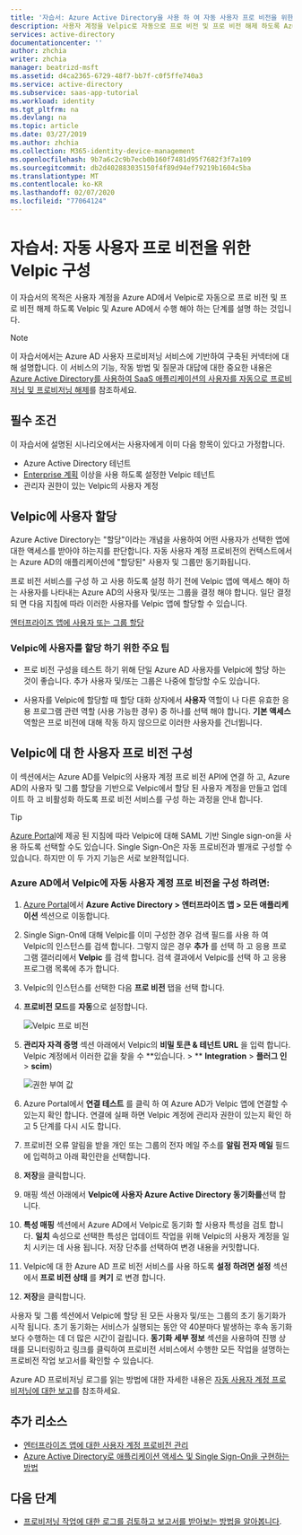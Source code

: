 ```yaml
---
title: '자습서: Azure Active Directory을 사용 하 여 자동 사용자 프로 비전을 위한 Velpic 구성 | Microsoft Docs'
description: 사용자 계정을 Velpic로 자동으로 프로 비전 및 프로 비전 해제 하도록 Azure Active Directory를 구성 하는 방법에 대해 알아봅니다.
services: active-directory
documentationcenter: ''
author: zhchia
writer: zhchia
manager: beatrizd-msft
ms.assetid: d4ca2365-6729-48f7-bb7f-c0f5ffe740a3
ms.service: active-directory
ms.subservice: saas-app-tutorial
ms.workload: identity
ms.tgt_pltfrm: na
ms.devlang: na
ms.topic: article
ms.date: 03/27/2019
ms.author: zhchia
ms.collection: M365-identity-device-management
ms.openlocfilehash: 9b7a6c2c9b7ecb0b160f7481d95f7682f3f7a109
ms.sourcegitcommit: db2d402883035150f4f89d94ef79219b1604c5ba
ms.translationtype: MT
ms.contentlocale: ko-KR
ms.lasthandoff: 02/07/2020
ms.locfileid: "77064124"
---
```

# <a name="tutorial-configuring-velpic-for-automatic-user-provisioning"></a>자습서: 자동 사용자 프로 비전을 위한 Velpic 구성

이 자습서의 목적은 사용자 계정을 Azure AD에서 Velpic로 자동으로 프로 비전 및 프로 비전 해제 하도록 Velpic 및 Azure AD에서 수행 해야 하는 단계를 설명 하는 것입니다.

> [!NOTE]
> 이 자습서에서는 Azure AD 사용자 프로비저닝 서비스에 기반하여 구축된 커넥터에 대해 설명합니다. 이 서비스의 기능, 작동 방법 및 질문과 대답에 대한 중요한 내용은 [Azure Active Directory를 사용하여 SaaS 애플리케이션의 사용자를 자동으로 프로비저닝 및 프로비저닝 해제](../app-provisioning/user-provisioning.md)를 참조하세요.

## <a name="prerequisites"></a>필수 조건

이 자습서에 설명된 시나리오에서는 사용자에게 이미 다음 항목이 있다고 가정합니다.

* Azure Active Directory 테넌트
* [Enterprise 계획](https://www.velpic.com/pricing.html) 이상을 사용 하도록 설정한 Velpic 테넌트
* 관리자 권한이 있는 Velpic의 사용자 계정

## <a name="assigning-users-to-velpic"></a>Velpic에 사용자 할당

Azure Active Directory는 "할당"이라는 개념을 사용하여 어떤 사용자가 선택한 앱에 대한 액세스를 받아야 하는지를 판단합니다. 자동 사용자 계정 프로비전의 컨텍스트에서는 Azure AD의 애플리케이션에 "할당된" 사용자 및 그룹만 동기화됩니다. 

프로 비전 서비스를 구성 하 고 사용 하도록 설정 하기 전에 Velpic 앱에 액세스 해야 하는 사용자를 나타내는 Azure AD의 사용자 및/또는 그룹을 결정 해야 합니다. 일단 결정 되 면 다음 지침에 따라 이러한 사용자를 Velpic 앱에 할당할 수 있습니다.

[엔터프라이즈 앱에 사용자 또는 그룹 할당](../manage-apps/assign-user-or-group-access-portal.md)

### <a name="important-tips-for-assigning-users-to-velpic"></a>Velpic에 사용자를 할당 하기 위한 주요 팁

* 프로 비전 구성을 테스트 하기 위해 단일 Azure AD 사용자를 Velpic에 할당 하는 것이 좋습니다. 추가 사용자 및/또는 그룹은 나중에 할당할 수도 있습니다.

* 사용자를 Velpic에 할당할 때 할당 대화 상자에서 **사용자** 역할이 나 다른 유효한 응용 프로그램 관련 역할 (사용 가능한 경우) 중 하나를 선택 해야 합니다. **기본 액세스** 역할은 프로 비전에 대해 작동 하지 않으므로 이러한 사용자를 건너뜁니다.

## <a name="configuring-user-provisioning-to-velpic"></a>Velpic에 대 한 사용자 프로 비전 구성

이 섹션에서는 Azure AD를 Velpic의 사용자 계정 프로 비전 API에 연결 하 고, Azure AD의 사용자 및 그룹 할당을 기반으로 Velpic에서 할당 된 사용자 계정을 만들고 업데이트 하 고 비활성화 하도록 프로 비전 서비스를 구성 하는 과정을 안내 합니다.

> [!TIP]
> [Azure Portal](https://portal.azure.com)에 제공 된 지침에 따라 Velpic에 대해 SAML 기반 Single sign-on을 사용 하도록 선택할 수도 있습니다. Single Sign-On은 자동 프로비전과 별개로 구성할 수 있습니다. 하지만 이 두 가지 기능은 서로 보완적입니다.

### <a name="to-configure-automatic-user-account-provisioning-to-velpic-in-azure-ad"></a>Azure AD에서 Velpic에 자동 사용자 계정 프로 비전을 구성 하려면:

1. [Azure Portal](https://portal.azure.com)에서 **Azure Active Directory &gt; 엔터프라이즈 앱 &gt; 모든 애플리케이션** 섹션으로 이동합니다.

2. Single Sign-On에 대해 Velpic를 이미 구성한 경우 검색 필드를 사용 하 여 Velpic의 인스턴스를 검색 합니다. 그렇지 않은 경우 **추가** 를 선택 하 고 응용 프로그램 갤러리에서 **Velpic** 를 검색 합니다. 검색 결과에서 Velpic를 선택 하 고 응용 프로그램 목록에 추가 합니다.

3. Velpic의 인스턴스를 선택한 다음 **프로 비전** 탭을 선택 합니다.

4. **프로비전 모드**를 **자동**으로 설정합니다.

    ![Velpic 프로 비전](./media/velpic-provisioning-tutorial/Velpic1.png)

5. **관리자 자격 증명** 섹션 아래에서 Velpic의 **비밀 토큰 & 테넌트 URL** 을 입력 합니다. Velpic 계정에서 이러한 값을 찾을 수 **있습니다. > ** **Integration** > **플러그 인** > **scim**)

    ![권한 부여 값](./media/velpic-provisioning-tutorial/Velpic2.png)

6. Azure Portal에서 **연결 테스트** 를 클릭 하 여 Azure AD가 Velpic 앱에 연결할 수 있는지 확인 합니다. 연결에 실패 하면 Velpic 계정에 관리자 권한이 있는지 확인 하 고 5 단계를 다시 시도 합니다.

7. 프로비전 오류 알림을 받을 개인 또는 그룹의 전자 메일 주소를 **알림 전자 메일** 필드에 입력하고 아래 확인란을 선택합니다.

8. **저장**을 클릭합니다.

9. 매핑 섹션 아래에서 **Velpic에 사용자 Azure Active Directory 동기화를**선택 합니다.

10. **특성 매핑** 섹션에서 Azure AD에서 Velpic로 동기화 할 사용자 특성을 검토 합니다. **일치** 속성으로 선택한 특성은 업데이트 작업을 위해 Velpic의 사용자 계정을 일치 시키는 데 사용 됩니다. 저장 단추를 선택하여 변경 내용을 커밋합니다.

11. Velpic에 대 한 Azure AD 프로 비전 서비스를 사용 하도록 **설정 하려면 설정** 섹션에서 **프로 비전 상태** 를 **켜기** 로 변경 합니다.

12. **저장**을 클릭합니다.

사용자 및 그룹 섹션에서 Velpic에 할당 된 모든 사용자 및/또는 그룹의 초기 동기화가 시작 됩니다. 초기 동기화는 서비스가 실행되는 동안 약 40분마다 발생하는 후속 동기화보다 수행하는 데 더 많은 시간이 걸립니다. **동기화 세부 정보** 섹션을 사용하여 진행 상태를 모니터링하고 링크를 클릭하여 프로비전 서비스에서 수행한 모든 작업을 설명하는 프로비전 작업 보고서를 확인할 수 있습니다.

Azure AD 프로비저닝 로그를 읽는 방법에 대한 자세한 내용은 [자동 사용자 계정 프로비저닝에 대한 보고](../app-provisioning/check-status-user-account-provisioning.md)를 참조하세요.

## <a name="additional-resources"></a>추가 리소스

* [엔터프라이즈 앱에 대한 사용자 계정 프로비전 관리](../app-provisioning/configure-automatic-user-provisioning-portal.md)
* [Azure Active Directory로 애플리케이션 액세스 및 Single Sign-On을 구현하는 방법](../manage-apps/what-is-single-sign-on.md)

## <a name="next-steps"></a>다음 단계

* [프로비저닝 작업에 대한 로그를 검토하고 보고서를 받아보는 방법을 알아봅니다](../app-provisioning/check-status-user-account-provisioning.md).